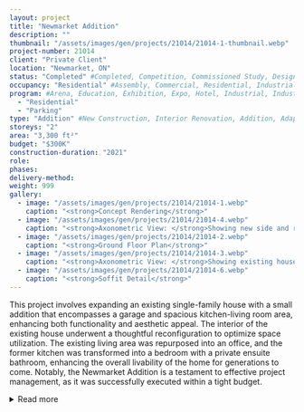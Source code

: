 ```yaml
---
layout: project 
title: "Newmarket Addition"
description: ""
thumbnail: "/assets/images/gen/projects/21014/21014-1-thumbnail.webp"
project-number: 21014
client: "Private Client"
location: "Newmarket, ON"
status: "Completed" #Completed, Competition, Commissioned Study, Design Development, Construction, Demolished, Study
occupancy: "Residential" #Assembly, Commercial, Residential, Industrial, Institutional   
program: #Arena, Education, Exhibition, Expo, Hotel, Industrial, Industry, Infrastructure, Landscape, Leisure, Library, Masterplan, Mixed Use, Museum/Gallery, Office, Parking, Pavillion, Publicspace, Religion, Research, Residential, Restaurant/Bar, Retail, Scenography, Services, Theatre
  - "Residential" 
  - "Parking"
type: "Addition" #New Construction, Interior Renovation, Addition, Adaptive Reuse
storeys: "2"
area: "3,300 ft²"
budget: "$300K"
construction-duration: "2021"
role: 
phases: 
delivery-method: 
weight: 999
gallery:
  - image: "/assets/images/gen/projects/21014/21014-1.webp"
    caption: "<strong>Concept Rendering</strong>"
  - image: "/assets/images/gen/projects/21014/21014-4.webp"
    caption: "<strong>Axonometric View: </strong>Showing new side and rear additions with flat roof and carport built around existing house."
  - image: "/assets/images/gen/projects/21014/21014-2.webp"
    caption: "<strong>Ground Floor Plan</strong>"
  - image: "/assets/images/gen/projects/21014/21014-3.webp"
    caption: "<strong>Axonometric View: </strong>Showing existing house with hip roof."
  - image: "/assets/images/gen/projects/21014/21014-6.webp"
    caption: "<strong>Soffit Detail</strong>"
---
```


This project involves expanding an existing single-family house with a small addition that encompasses a garage and spacious kitchen-living room area, enhancing both functionality and aesthetic appeal. The interior of the existing house underwent a thoughtful reconfiguration to optimize space utilization. The existing living area was repurposed into an office, and the former kitchen was transformed into a bedroom with a private ensuite bathroom, enhancing the overall livability of the home for generations to come. Notably, the Newmarket Addition is a testament to effective project management, as it was successfully executed within a tight budget. 

<details id="project-details">
  <summary onclick="this.style.display='none'">Read more</summary>
  The simplicity of the design aligns with the project's cost-conscious approach, demonstrating a commitment to delivering value without compromising on quality. The project's challenges were met with skillful coordination, particularly in the realm of engineering. The basement required foundation underpinning of the existing stem walls, and the introduction of new mechanical systems and ductwork throughout the structure demanded precise drawings. This meticulous coordination ensured the seamless integration of new elements into the existing framework.
</details>